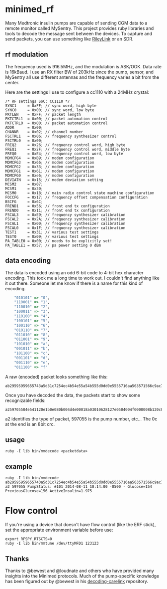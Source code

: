 # minimed_rf

Many Medtronic insulin pumps are capable of sending CGM data to a remote monitor called MySentry.  This project provides ruby libraries and tools to decode the message sent between the devices.  To capture and send packets, you can use something like [RileyLink](https://github.com/ps2/rileylink) or an SDR.

## rf modulation

The frequency used is 916.5MHz, and the modulation is ASK/OOK. Data rate is 16kBaud. I use an RX filter BW of 203kHz since the pump, sensor, and MySentry all use different antennas and the frequency varies a bit from the center.

Here are the settings I use to configure a cc1110 with a 24MHz crystal:

```
/* RF settings SoC: CC1110 */
SYNC1     = 0xFF; // sync word, high byte
SYNC0     = 0x00; // sync word, low byte
PKTLEN    = 0xFF; // packet length
PKTCTRL1  = 0x00; // packet automation control
PKTCTRL0  = 0x00; // packet automation control
ADDR      = 0x00;
CHANNR    = 0x02; // channel number
FSCTRL1   = 0x06; // frequency synthesizer control
FSCTRL0   = 0x00;
FREQ2     = 0x26; // frequency control word, high byte
FREQ1     = 0x2F; // frequency control word, middle byte
FREQ0     = 0xE4; // frequency control word, low byte
MDMCFG4   = 0xB9; // modem configuration
MDMCFG3   = 0x66; // modem configuration
MDMCFG2   = 0x33; // modem configuration
MDMCFG1   = 0x61; // modem configuration
MDMCFG0   = 0xe6; // modem configuration
DEVIATN   = 0x15; // modem deviation setting
MCSM2     = 0x07;
MCSM1     = 0x30;
MCSM0     = 0x18; // main radio control state machine configuration
FOCCFG    = 0x17; // frequency offset compensation configuration
BSCFG     = 0x6C;
FREND1    = 0x56; // front end tx configuration
FREND0    = 0x11; // front end tx configuration
FSCAL3    = 0xE9; // frequency synthesizer calibration
FSCAL2    = 0x2A; // frequency synthesizer calibration
FSCAL1    = 0x00; // frequency synthesizer calibration
FSCAL0    = 0x1F; // frequency synthesizer calibration
TEST1     = 0x31; // various test settings
TEST0     = 0x09; // various test settings
PA_TABLE0 = 0x00; // needs to be explicitly set!
PA_TABLE1 = 0x57; // pa power setting 0 dBm
```

## data encoding

The data is encoded using an odd 6-bit code to 4-bit hex character encoding. This took me a long time to work out. I couldn't find anything like it out there. Someone let me know if there is a name for this kind of encoding.

```ruby
    "010101" => "0",
    "110001" => "1",
    "110010" => "2",
    "100011" => "3",
    "110100" => "4",
    "100101" => "5",
    "100110" => "6",
    "010110" => "7",
    "011010" => "8",
    "011001" => "9",
    "101010" => "a",
    "001011" => "b",
    "101100" => "c",
    "001101" => "d",
    "001110" => "e",
    "011100" => "f"
```

A raw (encoded) packet looks something like this:
```
ab29595959655743a5d31c7254ec4b54e55a54b555d0dd0e5555716aa563571566c9ac7258e565574555d1c55555555568bc7256c55554e55a54b55555556c55
```

Once you have decoded the data, the packets start to show some recognizable fields:
```
a259705504e541120e1b0e080b004d4e00018a03010628127e0504004f0000008b120c000e080b00000c
```

a2 identifies the type of packet, 597055 is the pump number, etc...  The 0c at the end is an 8bit crc.

## usage

```
ruby -I lib bin/mmdecode <packetdata>
```

## example

```
ruby -I lib bin/mmdecode ab29595959655743a5d31c7254ec4b54e55a54b555d0dd0e5555716aa563571566c9ac7258e565574555d1c55555555568bc7256c55554e55a54b55555556c55
a2 597055 PumpStatus: #101 2014-08-11 18:14:00 -0500 - Glucose=154 PreviousGlucose=156 ActiveInsulin=1.975
```

# Flow control

If you're using a device that doesn't have flow control (like the ERF stick), set the appropriate environment variable before use:

```
export RFSPY_RTSCTS=0
ruby -I lib bin/mmtune /dev/ttyMFD1 123123
```

## Thanks

Thanks to @bewest and @loudnate and others who have provided many insights into the Minimed protocols. Much of the pump-specific knowledge has been figured out by @bewest in his [decoding-carelink](https://github.com/bewest/decoding-carelink) repository.
